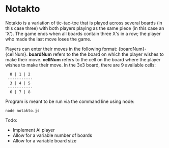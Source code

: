 # Notakto
Notakto is a variation of tic-tac-toe that is played across several boards (in this case three) with both players playing as the same piece (in this case an 'X'). The game ends when all boards contain three X's in a row; the player who made the last move loses the game.

Players can enter their moves in the following format: {boardNum}-{cellNum}. **boardNum** refers to the the board on which the player wishes to make their move. **cellNum** refers to the cell on the board where the player wishes to make their move. In the 3x3 board, there are 9 available cells:
```
  0 | 1 | 2
 -----------
  3 | 4 | 5
 -----------
  6 | 7 | 8 
```

Program is meant to be run via the command line using node:
```
node notakto.js
```

Todo: 
* Implement AI player
* Allow for a variable number of boards
* Allow for a variable board size